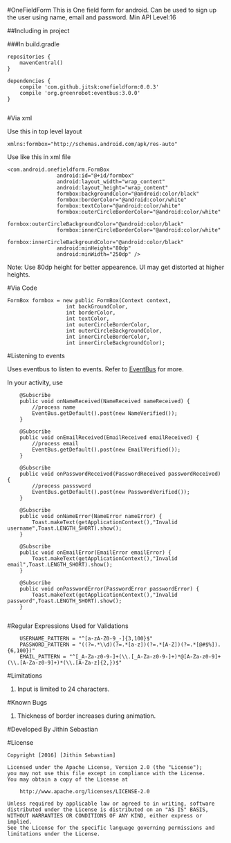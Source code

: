 #OneFieldForm
This is One field form for android. Can be used to sign up the user using name, email and password.
Min API Level:16

##Including in project

###In build.gradle
```
repositories {
    mavenCentral()
}

dependencies {
    compile 'com.github.jitsk:onefieldform:0.0.3'
    compile 'org.greenrobot:eventbus:3.0.0'
}


```

#Via xml

Use this in top level layout
```
xmlns:formbox="http://schemas.android.com/apk/res-auto"
```

Use like this in xml file
```
<com.android.onefieldform.FormBox
                android:id="@+id/formbox"
                android:layout_width="wrap_content"
                android:layout_height="wrap_content"
                formbox:backgroundColor="@android:color/black"
                formbox:borderColor="@android:color/white"
                formbox:textColor="@android:color/white"
                formbox:outerCircleBorderColor="@android:color/white"
                formbox:outerCircleBackgroundColor="@android:color/black"
                formbox:innerCircleBorderColor="@android:color/white"
                formbox:innerCircleBackgroundColor="@android:color/black"
                android:minHeight="80dp"
                android:minWidth="250dp" />
```
Note: Use 80dp height for better appearence. UI may get distorted at higher heights.

#Via Code
```
FormBox formbox = new public FormBox(Context context,
                   int backGroundColor,
                   int borderColor,
                   int textColor,
                   int outerCircleBorderColor,
                   int outerCircleBackgroundColor,
                   int innerCircleBorderColor,
                   int innerCircleBackgroundColor);
```
#Listening to events

Uses eventbus to listen to events. Refer to <a href="https://github.com/greenrobot/EventBus">EventBus</a> for more.

In your activity, use
```
    @Subscribe
    public void onNameReceived(NameReceived nameReceived) {
        //process name
        EventBus.getDefault().post(new NameVerified());
    }

    @Subscribe
    public void onEmailReceived(EmailReceived emailReceived) {
        //process email
        EventBus.getDefault().post(new EmailVerified());
    }

    @Subscribe
    public void onPasswordReceived(PasswordReceived passwordReceived) {
        //process passsword
        EventBus.getDefault().post(new PasswordVerified());
    }

    @Subscribe
    public void onNameError(NameError nameError) {
        Toast.makeText(getApplicationContext(),"Invalid username",Toast.LENGTH_SHORT).show();
    }

    @Subscribe
    public void onEmailError(EmailError emailError) {
        Toast.makeText(getApplicationContext(),"Invalid email",Toast.LENGTH_SHORT).show();
    }

    @Subscribe
    public void onPasswordError(PasswordError passwordError) {
        Toast.makeText(getApplicationContext(),"Invalid password",Toast.LENGTH_SHORT).show();
    }
        
  ```
#Regular Expressions Used for Validations
```
    USERNAME_PATTERN = "^[a-zA-Z0-9_-]{3,100}$"
    PASSWORD_PATTERN = "((?=.*\\d)(?=.*[a-z])(?=.*[A-Z])(?=.*[@#$%]).{6,100})"
    EMAIL_PATTERN = "^[_A-Za-z0-9-]+(\\.[_A-Za-z0-9-]+)*@[A-Za-z0-9]+(\\.[A-Za-z0-9]+)*(\\.[A-Za-z]{2,})$"

```

#Limitations
1. Input is limited to 24 characters.


#Known Bugs
1. Thickness of border increases during animation.

#Developed By
Jithin Sebastian

#License
```
Copyright [2016] [Jithin Sebastian]

Licensed under the Apache License, Version 2.0 (the "License");
you may not use this file except in compliance with the License.
You may obtain a copy of the License at

    http://www.apache.org/licenses/LICENSE-2.0

Unless required by applicable law or agreed to in writing, software
distributed under the License is distributed on an "AS IS" BASIS,
WITHOUT WARRANTIES OR CONDITIONS OF ANY KIND, either express or implied.
See the License for the specific language governing permissions and
limitations under the License.
```
